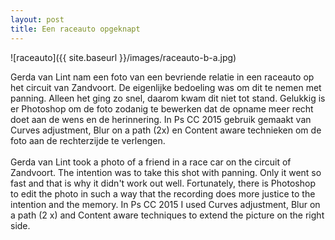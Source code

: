 ```yaml
---
layout: post
title: Een raceauto opgeknapt
---
```


![raceauto]({{ site.baseurl }}/images/raceauto-b-a.jpg)

Gerda van Lint nam een foto van een bevriende relatie in een raceauto op het circuit van Zandvoort. De eigenlijke bedoeling was om dit te nemen met panning. Alleen het ging zo snel, daarom kwam dit niet tot stand. Gelukkig is er Photoshop om de foto zodanig te bewerken dat de opname meer recht doet aan de wens en de herinnering. In Ps CC 2015 gebruik gemaakt van Curves adjustment, Blur on a path (2x) en Content aware technieken om de foto aan de rechterzijde te verlengen. 
<br><br>
Gerda van Lint took a photo of a friend in a race car on the circuit of Zandvoort. The intention was to take this shot with panning. Only it went so fast and that is why it didn't work out well. Fortunately, there is Photoshop to edit the photo in such a way that the recording does more justice to the intention and the memory. In Ps CC 2015 I used Curves adjustment, Blur on a path (2 x) and Content aware techniques to extend the picture on the right side.